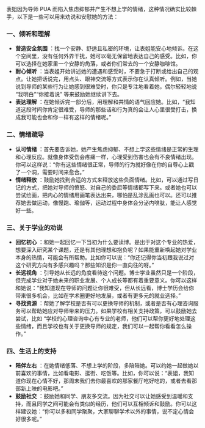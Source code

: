 表姐因为导师 PUA 而陷入焦虑抑郁并产生不想上学的情绪，这种情况确实比较棘手，以下是一些可以用来劝说和安慰她的方法：

### 一、倾听和理解

  * **营造安全氛围** ：找一个安静、舒适且私密的环境，让表姐能安心地倾诉。在这个空间里，没有任何外界干扰，她可以毫无保留地表达自己的感受。比如，你可以选择在她家里一个安静的角落，或者你们常去的一个安静咖啡馆。
  * **耐心倾听** ：当表姐开始讲述她的遭遇和感受时，不要急于打断或给出自己的观点。让她把话说完，用点头、眼神交流等方式表示你在认真倾听。例如，当她说到导师的某些行为让她感到很难受时，你只是专注地看着她，偶尔轻轻地说 “我明白”“你接着说” 等来鼓励她继续讲下去。
  * **表达理解** ：在她倾诉完一部分后，用理解和共情的语气回应她。比如，“我知道这段时间你肯定很难受，导师的那些话和行为真的会让人心里很受打击，换成我可能也会和你一样有这样的情绪呢。”

### 二、情绪疏导

  * **认可情绪** ：首先要告诉她，她产生焦虑抑郁、不想上学这些情绪是正常的生理和心理反应。就像身体受伤会疼痛一样，心理受到伤害也会有不良情绪出现。你可以这样说：“你有这些情绪很正常，导师的行为就好像在你的自尊心上戳了一个洞，需要时间来愈合。”
  * **情绪释放** ：鼓励她找到合适的方式来释放这些负面情绪。比如，可以通过写日记的方式，把她对导师的愤怒、对自己的委屈等情绪都写下来。或者她也可以尝试绘画，把内心的情绪用画笔表达出来，哪怕是乱涂乱画也可以。还可以推荐她去做运动，像慢跑、瑜伽等，运动过程中身体会分泌内啡肽，能让人感觉好一些。

### 三、关于学业的劝说

  * **回忆初心** ：和她一起回忆一下当初为什么要读博。是出于对这个专业的热爱，想要深入研究某个课题，还是有其他理想和抱负呢？如果能重新唤起她对学业本身的热情，可能会有所帮助。比如你可以说：“你还记得你当初跟我说过对这个研究方向有多感兴趣吗？那些知识是你一直向往的呀。”
  * **长远视角** ：引导她从长远的角度看待这个问题。博士学业虽然只是一个阶段，但完成学业对于她未来的职业发展、个人成长等都有着重要意义。你可以这样和她说：“我知道现在导师的问题让你很难受，但从长远看，博士学历会给你带来很多机会，比如在学术圈更好地发展，或者有更多元的就业选择。”
  * **寻找资源** ：帮她了解学校是否有可以更换导师的机制，或者是否有心理咨询服务可以帮助她应对导师带来的压力。如果学校有相关支持政策，可以鼓励她去尝试，比如 “学校的心理咨询中心有专业的老师，他们可以帮你更好地处理这些情绪，而且学校也有关于更换导师的规定，我们可以一起帮你看看怎么操作。”

### 四、生活上的支持

  * **陪伴左右** ：在她情绪低落、不想上学的阶段，多陪陪她。可以约她一起做她以前喜欢的事情，比如看电影、逛街、吃饭等。比如，你可以说：“表姐，我知道你现在心情不好，那周末我们去你最喜欢的那家餐厅吃好吃的，或者去看那部新上映的电影吧。”
  * **鼓励社交** ：鼓励她和同学、朋友多交流。因为社交可以让她感受到温暖和支持，而且同学之间可能会有类似的经历，他们可以互相倾诉和鼓励。你可以这样建议她：“你可以多和同学聚聚，大家聊聊学术以外的事情，说不定心情会好很多呢。”